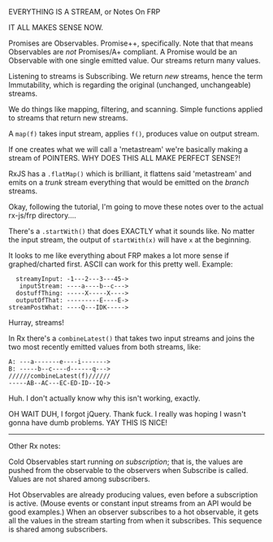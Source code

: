 EVERYTHING IS A STREAM, or Notes On FRP

IT ALL MAKES SENSE NOW.

Promises are Observables. Promise++, specifically. Note that that means Observables are _not_ Promises/A+ compliant. A Promise would be an Observable with one single emitted value. Our streams return many values.

Listening to streams is Subscribing. We return _new_ streams, hence the term Immutability, which is regarding the original (unchanged, unchangeable) streams.

We do things like mapping, filtering, and scanning. Simple functions applied to streams that return new streams.

A `map(f)` takes input stream, applies `f()`, produces value on output stream.

If one creates what we will call a 'metastream' we're basically making a stream of POINTERS. WHY DOES THIS ALL MAKE PERFECT SENSE?!

RxJS has a `.flatMap()` which is brilliant, it flattens said 'metastream' and emits on a _trunk_ stream everything that would be emitted on the _branch_ streams.

Okay, following the tutorial, I'm going to move these notes over to the actual rx-js/frp directory....

There's a `.startWith()` that does EXACTLY what it sounds like. No matter the input stream, the output of `startWith(x)` will have `x` at the beginning.

It looks to me like everything about FRP makes a lot more sense if graphed/charted first. ASCII can work for this pretty well. Example:

```
  streamyInput: -1---2---3---45->
   inputStream: ----a----b--c--->
  dostuffThing: -----X-----X---->
  outputOfThat: ---------E----E->
streamPostWhat: ----Q---IDK----->
```

Hurray, streams!

In Rx there's a `combineLatest()` that takes two input streams and joins the two most recently emitted values from both streams, like:
```
A: ---a-------e----i------->
B: -----b--c----d------q--->
//////combineLatest(f)//////
-----AB--AC---EC-ED-ID--IQ->
```

Huh. I don't actually know why this isn't working, exactly.

OH WAIT DUH, I forgot jQuery. Thank fuck. I really was hoping I wasn't gonna have dumb problems. YAY THIS IS NICE!

--------

Other Rx notes:

Cold Observables start running _on subscription_; that is, the values are pushed from the observable to the observers when Subscribe is called. Values are not shared among subscribers.

Hot Observables are already producing values, even before a subscription is active. (Mouse events or constant input streams from an API would be good examples.) When an observer subscribes to a hot observable, it gets all the values in the stream starting from when it subscribes. This sequence is shared among subscribers.

